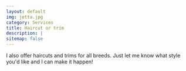 ```yaml
---
layout: default
img: jetta.jpg
category: Services
title: Haircut or trim
description: |
sitemap: false
---
```


I also offer haircuts and trims for all breeds. Just let me know what style you'd like and I can make it happen!
